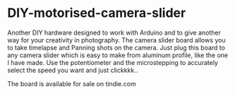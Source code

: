 # DIY-motorised-camera-slider

Another DIY hardware designed to work with Arduino and to give another way for your creativity in photography. The camera slider board allows you to take timelapse and Panning shots on the camera. Just plug this board to any camera slider which is easy to make from aluminum profile, like the one I have made. 
Use the potentiometer and the microstepping to accurately select the speed you want and just clickkkk..

The board is available for sale on tindie.com
